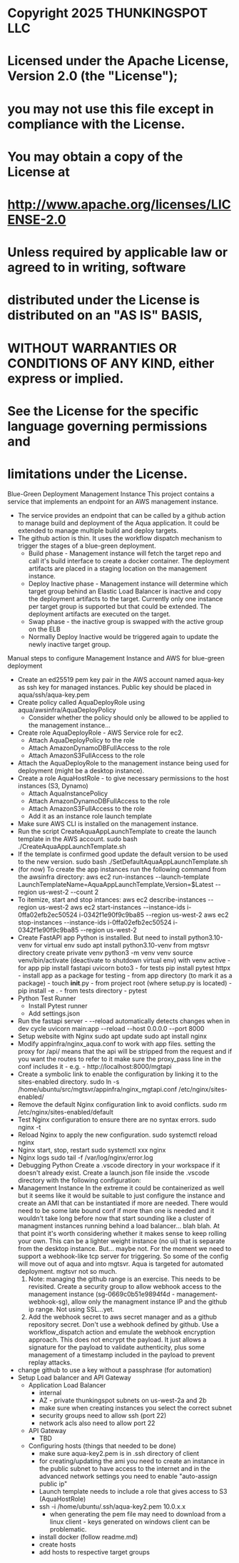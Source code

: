 # Copyright 2025 THUNKINGSPOT LLC
#
# Licensed under the Apache License, Version 2.0 (the "License");
# you may not use this file except in compliance with the License.
# You may obtain a copy of the License at
#
#     http://www.apache.org/licenses/LICENSE-2.0
#
# Unless required by applicable law or agreed to in writing, software
# distributed under the License is distributed on an "AS IS" BASIS,
# WITHOUT WARRANTIES OR CONDITIONS OF ANY KIND, either express or implied.
# See the License for the specific language governing permissions and
# limitations under the License.

Blue-Green Deployment Management Instance
This project contains a service that implements an endpoint for an AWS management instance.
- The service provides an endpoint that can be called by a github action to manage build and deployment of the Aqua application. It could be extended to manage multiple build and deploy targets.
- The github action is thin. It uses the workflow dispatch mechanism to trigger the stages of a blue-green deployment.
  - Build phase - Management instance will fetch the target repo and call it's build interface to create a  docker container. The deployment artifacts are placed in a staging location on the management instance.
  - Deploy Inactive phase - Management instance will determine which target group behind an Elastic Load Balancer is inactive and copy the deployment artifacts to the target. Currently only one instance per target group is supported but that could be extended. The deployment artifacts are executed on the target.
  - Swap phase - the inactive group is swapped with the active group on the ELB
  - Normally Deploy Inactive would be triggered again to update the newly inactive target group.


Manual steps to configure Management Instance and AWS for blue-green deployment
- Create an ed25519 pem key pair in the AWS account named aqua-key as ssh key for managed instances. Public key should be placed in aqua/ssh/aqua-key.pem
- Create policy called AquaDeployRole using aqua/awsinfra/AquaDeployPolicy 
  - Consider whether the policy should only be allowed to be applied to the management instance...
- Create role AquaDeployRole - AWS Service role for ec2.
  - Attach AquaDeployPolicy to the role
  - Attach AmazonDynamoDBFullAccess to the role
  - Attach AmazonS3FullAccess to the role
- Attach the AquaDeployRole to the management instance being used for deployment (might be a desktop instance).
- Create a role AquaHostRole - to give necessary permissions to the host instances (S3, Dynamo)
  - Attach AquaInstancePolicy
  - Attach AmazonDynamoDBFullAccess to the role
  - Attach AmazonS3FullAccess to the role
  - Add it as an instance role launch template
- Make sure AWS CLI is installed on the management instance.
- Run the script CreateAquaAppLaunchTemplate to create the launch template in the AWS account.
  sudo bash ./CreateAquaAppLaunchTemplate.sh
- If the template is confirmed good update the default version to be used to the new version.
  sudo bash ./SetDefaultAquaAppLaunchTemplate.sh
- (for now) To create the app instances run the following command from the awsinfra directory:
  aws ec2 run-instances --launch-template LaunchTemplateName=AquaAppLaunchTemplate,Version=$Latest --region us-west-2 --count 2
- To itemize, start and stop intances:
    aws ec2 describe-instances --region us-west-2
    aws ec2 start-instances --instance-ids i-0ffa02efb2ec50524 i-0342f1e90f9c9ba85 --region us-west-2
    aws ec2 stop-instances --instance-ids i-0ffa02efb2ec50524 i-0342f1e90f9c9ba85 --region us-west-2
- Create FastAPI app
  Python is installed. But need to install python3.10-venv for virtual env
    sudo apt install python3.10-venv
    from mgtsvr directory
    create private venv
      python3 -m venv venv
      source venv/bin/activate (deactivate to shutdown virtual env)
    with venv active
      - for app
        pip install fastapi uvicorn boto3
      - for tests
        pip install pytest httpx
      - install app as a package for testing
        - from app directory (to mark it as a package)
          - touch __init__.py
        - from project root (where setup.py is located)
          - pip install -e .
      - from tests directory
        - pytest
- Python Test Runner
  - Install Pytest runner
  - Add settings.json 
- Run the fastapi server - --reload automatically detects changes when in dev cycle
  uvicorn main:app --reload --host 0.0.0.0 --port 8000
- Setup website with Nginx
  sudo apt update
  sudo apt install nginx
- Modify appinfra/nginx_aqua.conf to work with app files.
  setting the proxy for /api/ means that the api will be stripped from the request and if you want the routes to refer to it make sure the proxy_pass line in the conf includes it - e.g. - http://localhost:8000/mgtapi
- Create a symbolic link to enable the configuration by linking it to the sites-enabled directory.
  sudo ln -s /home/ubuntu/src/mgtsvr/appinfra/nginx_mgtapi.conf /etc/nginx/sites-enabled/
- Remove the default Nginx configuration link to avoid conflicts.
  sudo rm /etc/nginx/sites-enabled/default
- Test Nginx configuration to ensure there are no syntax errors.
  sudo nginx -t
- Reload Nginx to apply the new configuration.
  sudo systemctl reload nginx
- Nginx start, stop, restart
  sudo systemctl xxx nginx
- Nginx logs
  sudo tail -f /var/log/nginx/error.log
- Debugging Python
  Create a .vscode directory in your workspace if it doesn't already exist.
  Create a launch.json file inside the .vscode directory with the following configuration:
- Management Instance
  In the extreme it could be containerized as well but it seems like it would be suitable to just configure the instance and create an AMI that can be instantiated if more are needed. There would need to be some late bound conf if more than one is needed and it wouldn't take long before now that start sounding like a cluster of managment instances running behind a load balancer... blah blah. At that point it's worth considering whether it makes sense to keep rolling your own. This can be a lighter weight instance (no ui) that is separate from the desktop instance. But... maybe not. For the moment we need to support a webhook-like tcp server for triggering. So some of the config will move out of aqua and into mgtsvr. Aqua is targeted for automated deployment. mgtsvr not so much.
  1. Note: managing the github range is an exercise. This needs to be revisited. Create a security group to allow webhook access to the management instance (sg-0669c0b51e9894f4d - management-webhook-sg), allow only the managment instance IP and the github ip range. Not using SSL...yet. 
  3. Add the webhook secret to aws secret manager and as a github repository secret. Don't use a webhook defined by github. Use a workflow_dispatch action and emulate the webhook encryption approach. This does not encrypt the payload. It just allows a signature for the payload to validate authenticity, plus some management of a timestamp included in the payload to prevent replay attacks.
- change github to use a key without a passphrase (for automation)
- Setup Load balancer and API Gateway
  - Application Load Balancer
    - internal
    - AZ - private thunkingspot subnets on us-west-2a and 2b
    - make sure when creating instances you select the correct subnet
    - security groups need to allow ssh (port 22)
    - network acls also need to allow port 22
  - API Gateway
    - TBD
  - Configuring hosts (things that needed to be done)
    - make sure aqua-key2.pem is in .ssh directory of client
    - for creating/updating the ami you need to create an instance in the public subnet to have access to the internet and in the advanced network settings you need to enable "auto-assign public ip"
    - Launch template needs to include a role that gives access to S3 (AquaHostRole)
    - ssh -i /home/ubuntu/.ssh/aqua-key2.pem 10.0.x.x
      - when generating the pem file may need to download from a linux client - keys generated on windows client can be problematic.
    - install docker (follow readme.md)
    - create hosts
    - add hosts to respective target groups


